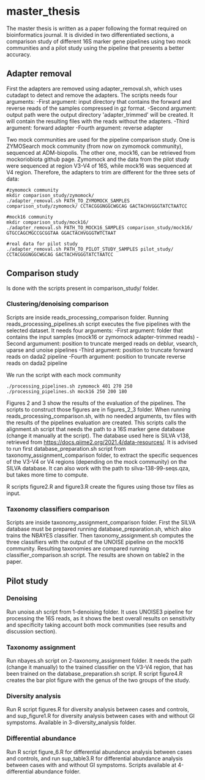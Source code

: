 # master_thesis

The master thesis is written as a paper following the format required on bioinformatics journal. It is divided in two differentiated sections, a comparison study of different 16S marker gene pipelines using two mock communities and a pilot study using the pipeline that presents a better accuracy.


## Adapter removal

First the adapters are removed using adapter_removal.sh, which uses cutadapt to detect and remove the adapters. The scripts needs four arguments:
-First argument: input directory that contains the forward and reverse reads of the samples compressed in gz format.
-Second argument: output path were the output directory 'adapter_trimmed' will be created. It will contain the resulting files with the reads without the adapters.
-Third argument: forward adapter
-Fourth argument: reverse adapter

Two mock communities are used for the pipeline comparison study. One is ZYMOSearch mock community (from now on zymomock community), sequenced at ADM-biopolis. The other one, mock16, can be retrieved from mockoriobiota github page. 
Zymomock and the data from the pilot study were sequenced at region V3-V4 of 16S, while mock16 was sequenced at V4 region. Therefore, the adapters to trim are different for the three sets of data:

```
#zymomock community
mkdir comparison_study/zymomock/
./adapter_removal.sh PATH_TO_ZYMOMOCK_SAMPLES comparison_study/zymomock/ CCTACGGGNGGCWGCAG GACTACHVGGGTATCTAATCC

#mock16 community
mkdir comparison_study/mock16/
./adapter_removal.sh PATH_TO_MOCK16_SAMPLES comparison_study/mock16/ GTGCCAGCMGCCGCGGTAA GGACTACHVGGGTWTCTAAT

#real data for pilot study
./adapter_removal.sh PATH_TO_PILOT_STUDY_SAMPLES pilot_study/ CCTACGGGNGGCWGCAG GACTACHVGGGTATCTAATCC
```

## Comparison study 

Is done with the scripts present in comparison_study/ folder. 

### Clustering/denoising comparison

Scripts are inside reads_processing_comparison folder. Running reads_processing_pipelines.sh script executes the five pipelines with the selected dataset. It needs four arguments:
-First argument: folder that contains the input samples (mock16 or zymomock adapter-trimmed reads)
-Second argumument: position to truncate merged reads on  deblur, vsearch, uparse and unoise pipelines
-Third argument: position to truncate forward reads on dada2 pipeline
-Fourth argument: position to truncate reverse reads on dada2 pipeline

We run the script with each mock community

```
./processing_pipelines.sh zymomock 401 270 250
./processing_pipelines.sh mock16 250 200 180
```

Figures 2 and 3 show the results of the evaluation of the pipelines. The scripts to construct those figures are in figures_2_3 folder. When running reads_processing_comparison.sh, with no needed arguments, tsv files with the results of the pipelines evaluation are created. This scripts calls the alignment.sh script that needs the path to a 16S marker gene database (change it manually at the script). The database used here is SILVA v138, retrieved from https://docs.qiime2.org/2021.4/data-resources/. It is advised to run first database_preparation.sh script from taxonomy_assignment_comparison folder, to extract the specific sequences of the V3-V4 or V4 regions (depending on the mock community) on the SILVA database. It can also work with the path to silva-138-99-seqs.qza, but takes more time to compute.

R scripts figure2.R and figure3.R create the figures using those tsv files as input.

### Taxonomy classifiers comparison

Scripts are inside taxonomy_assignment_comparison folder. First the SILVA database must be prepared running database_preparation.sh, which also trains the NBAYES classifier. Then taxonomy_assignment.sh computes the three classifiers with the output of the UNOISE pipeline on the mock16 community. Resulting taxonomies are compared running classifier_comparison.sh script. The results are shown on table2 in the paper.

## Pilot study

### Denoising

Run unoise.sh script from 1-denoising folder. It uses UNOISE3 pipeline for processing the 16S reads, as it shows the best overall results on sensitivity and specificity taking account both mock communities (see results and discussion section).

### Taxonomy assignment

Run nbayes.sh script on 2-taxonomy_assignment folder. It needs the path (change it manually) to the trained classifier on the V3-V4 region, that has been trained on the database_preparation.sh script.
R script figure4.R creates the bar plot figure with the genus of the two groups of the study.

### Diversity analysis

Run R script figures.R for diversity analysis between cases and controls, and sup_figure1.R for diversity analysis between cases with and without GI sympstoms. Available in 3-diversity_analysis folder.


### Differential abundance

Run R script figure_6.R for differential abundance analysis between cases and controls, and run sup_table3.R for differential abundance analysis between cases with and without GI sympstoms. Scripts available at 4-differential abundance folder.
